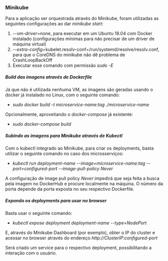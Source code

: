 ### Minikube

Para a aplicação ser orquestrada através do Minikube, foram utilizadas as seguintes configurações ao dar *minikube start*:

1. *--vm-driver*=none, para executar em um Ubuntu 18.04 com Docker instalado (configurações mínimas para não precisar de um driver de máquina virtual)
2. *--extra-config*=kubelet.resolv-conf=/run/systemd/resolve/resolv.conf, para que o CoreDNS do minikube não dê problema de CrashLoopBackOff
3. Executar esse comando com permissão *sudo -E*

##### Build das imagens através de Dockerfile

Já que não é utilizada nenhuma VM, as imagens são geradas usando o docker já instalado no Linux, com o seguinte comando:

- _sudo docker build -t microservice-name:tag ./microservice-name_

Opcionalmente, aproveitando o _docker-compose_ já existente:

- _sudo docker-compose build_

##### Subindo as imagens para Minikube através de Kubectl

Com o kubectl integrado ao Minikube, para criar os deployments, basta utilizar o seguinte comando no caso dos microsserviços:

- _kubectl run deployment-name --image=*microservice-name:tag* --port=*configured-port* --image-pull-policy Never_

A configuração de image pull policy _Never_ impedirá que seja feita a busca pela imagem no DockerHub e procure localmente na máquina. O número da porta depende da porta exposta no seu respectivo Dockerfile.

##### Expondo os deployments para usar no browser

Basta usar o seguinte comando: 

-   _kubectl expose deployment deployment-name --type=NodePort_

E, através do Minikube Dashboard (por exemplo), obter o IP do cluster e acessar no browser através do endereço _http://ClusterIP:configured-port_

Será criado um service para o respectivo deployment, possibilitando a interação com o usuário.